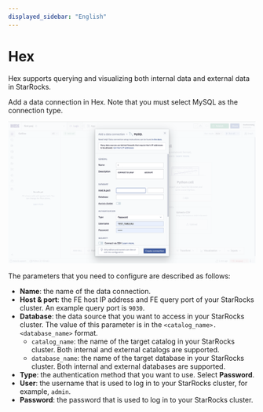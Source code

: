 ```yaml
---
displayed_sidebar: "English"
---
```


# Hex

Hex supports querying and visualizing both internal data and external data in StarRocks.

Add a data connection in Hex. Note that you must select MySQL as the connection type.

![Hex](../../assets/BI_hex_1.png)

The parameters that you need to configure are described as follows:

- **Name**: the name of the data connection.
- **Host & port**: the FE host IP address and FE query port of your StarRocks cluster. An example query port is `9030`.
- **Database**: the data source that you want to access in your StarRocks cluster. The value of this parameter is in the `<catalog_name>.<database_name>` format.
  - `catalog_name`: the name of the target catalog in your StarRocks cluster. Both internal and external catalogs are supported.
  - `database_name`: the name of the target database in your StarRocks cluster. Both internal and external databases are supported.
- **Type**: the authentication method that you want to use. Select **Password**.
- **User**: the username that is used to log in to your StarRocks cluster, for example, `admin`.
- **Password**: the password that is used to log in to your StarRocks cluster.
